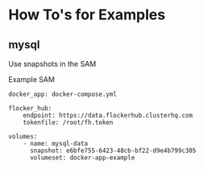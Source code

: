 # How To's for Examples

## mysql

Use snapshots in the SAM

Example SAM

```
docker_app: docker-compose.yml

flocker_hub:
    endpoint: https://data.flockerhub.clusterhq.com
    tokenfile: /root/fh.token

volumes:
    - name: mysql-data
      snapshot: e6bfe755-6423-48cb-bf22-d9e4b799c305
      volumeset: docker-app-example
```
